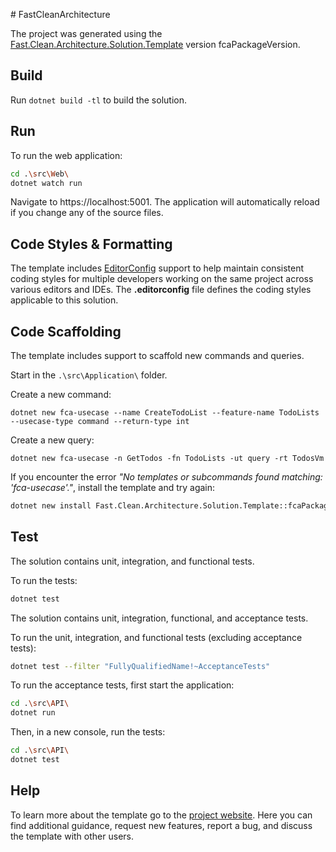 ﻿﻿# FastCleanArchitecture

The project was generated using the [Fast.Clean.Architecture.Solution.Template](https://github.com/christianrd/FastCleanArchitecture) version fcaPackageVersion.

## Build

Run `dotnet build -tl` to build the solution.

## Run

To run the web application:

```bash
cd .\src\Web\
dotnet watch run
```

Navigate to https://localhost:5001. The application will automatically reload if you change any of the source files.

## Code Styles & Formatting

The template includes [EditorConfig](https://editorconfig.org/) support to help maintain consistent coding styles for multiple developers working on the same project across various editors and IDEs. The **.editorconfig** file defines the coding styles applicable to this solution.

## Code Scaffolding

The template includes support to scaffold new commands and queries.

Start in the `.\src\Application\` folder.

Create a new command:

```
dotnet new fca-usecase --name CreateTodoList --feature-name TodoLists --usecase-type command --return-type int
```

Create a new query:

```
dotnet new fca-usecase -n GetTodos -fn TodoLists -ut query -rt TodosVm
```

If you encounter the error *"No templates or subcommands found matching: 'fca-usecase'."*, install the template and try again:

```bash
dotnet new install Fast.Clean.Architecture.Solution.Template::fcaPackageVersion
```

## Test

<!--#if (UseApiOnly) -->
The solution contains unit, integration, and functional tests.

To run the tests:
```bash
dotnet test
```
<!--#else -->
The solution contains unit, integration, functional, and acceptance tests.

To run the unit, integration, and functional tests (excluding acceptance tests):
```bash
dotnet test --filter "FullyQualifiedName!~AcceptanceTests"
```

To run the acceptance tests, first start the application:

```bash
cd .\src\API\
dotnet run
```

Then, in a new console, run the tests:
```bash
cd .\src\API\
dotnet test
```
<!--#endif -->

## Help
To learn more about the template go to the [project website](fcaRepositoryUrl). Here you can find additional guidance, request new features, report a bug, and discuss the template with other users.